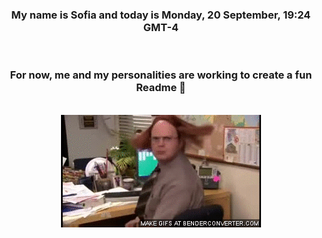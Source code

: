 


<div align="center">
<h3 >My name is Sofia and today is Monday, 20 September, 19:24 GMT-4</h3><br>
<h3 >For now, me and my personalities are working to create a fun Readme 👋
</h3><br>
<img src='img/dwight.gif' alt='working...'/>
</div>

